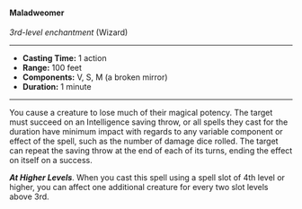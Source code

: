 #### Maladweomer
*3rd-level enchantment* (Wizard)
___
- **Casting Time:** 1 action
- **Range:** 100 feet
- **Components:** V, S, M (a broken mirror)
- **Duration:** 1 minute
---
You cause a creature to lose much of their magical potency. The target must succeed on an Intelligence saving throw, or all spells they cast for the duration have minimum impact with regards to any variable component or effect of the spell, such as the number of damage dice rolled. The target can repeat the saving throw at the end of each of its turns, ending the effect on itself on a success.

***At Higher Levels***. When you cast this spell using a spell slot of 4th level or higher, you can affect one additional creature for every two slot levels above 3rd.
